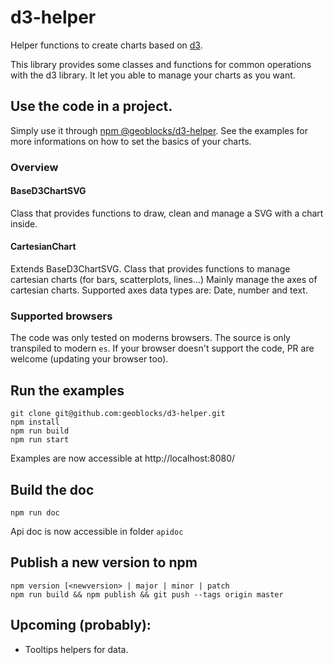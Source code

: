 # d3-helper

Helper functions to create charts based on [d3](https://github.com/d3/d3).

This library provides some classes and functions for common operations with the d3 library.
It let you able to manage your charts as you want.

## Use the code in a project.

Simply use it through [npm @geoblocks/d3-helper](https://www.npmjs.com/package/@geoblocks/d3-helper).
See the examples for more informations on how to set the basics of your charts.

### Overview

#### BaseD3ChartSVG

Class that provides functions to draw, clean and manage a SVG with a chart inside.

#### CartesianChart

Extends BaseD3ChartSVG.
Class that provides functions to manage cartesian charts (for bars, scatterplots, lines...)
Mainly manage the axes of cartesian charts.
Supported axes data types are: Date, number and text.

### Supported browsers

The code was only tested on moderns browsers. The source is only transpiled to modern `es`.
If your browser doesn't support the code, PR are welcome (updating your browser too).

## Run the examples

```
git clone git@github.com:geoblocks/d3-helper.git
npm install
npm run build
npm run start
```

Examples are now accessible at http://localhost:8080/

## Build the doc

`npm run doc`

Api doc is now accessible in folder `apidoc`

## Publish a new version to npm
```
npm version [<newversion> | major | minor | patch
npm run build && npm publish && git push --tags origin master
```

## Upcoming (probably):

* Tooltips helpers for data.

